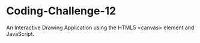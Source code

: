 # Coding-Challenge-12
An Interactive Drawing Application using the HTML5 &lt;canvas> element and JavaScript. 
